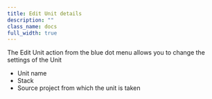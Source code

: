 ```yaml
---
title: Edit Unit details
description: ""
class_name: docs
full_width: true
---
```


The Edit Unit action from the blue dot menu allows you to change the settings of the Unit

- Unit name
- Stack
- Source project from which the unit is taken

